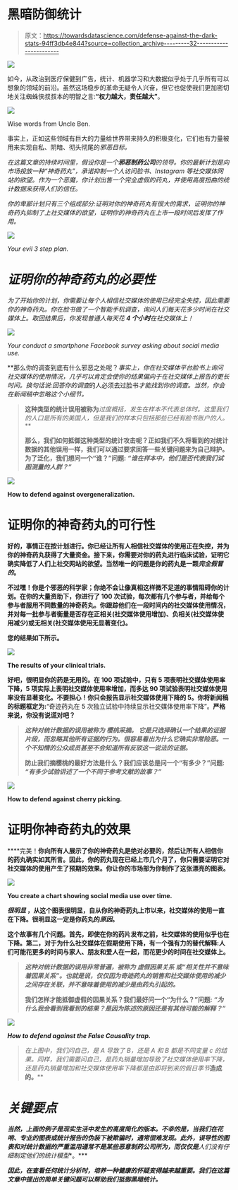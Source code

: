 # 黑暗防御统计

> 原文：<https://towardsdatascience.com/defense-against-the-dark-stats-94ff3db4e844?source=collection_archive---------32----------------------->

![](img/2ce11d7ab11c883ce20100f24e45e000.png)

如今，从政治到医疗保健到广告，统计、机器学习和大数据似乎处于几乎所有可以想象的领域的前沿。虽然这场稳步的革命无疑令人兴奋，但它也促使我们更加密切地关注蜘蛛侠叔叔本的明智之言:**“权力越大，责任越大”**。

![](img/d8d540076b6b7cb523a2a86e29ad88d7.png)

Wise words from Uncle Ben.

事实上，正如这些领域有巨大的力量给世界带来持久的积极变化，它们也有力量被用来实现自私、阴暗、彻头彻尾的*邪恶目标。*

*在这篇文章的持续时间里，假设你是一个**邪恶制药公司**的领导。你的最新计划是向市场投放一种“神奇药丸”，承诺抑制一个人访问脸书、Instagram 等社交媒体网站的欲望。作为一个恶魔，你计划出售一个完全虚假的药丸，并使用高度扭曲的统计数据来获得人们的信任。*

*你的卑鄙计划只有三个组成部分:证明对你的神奇药丸有很大的需求，证明你的神奇药丸抑制了上社交媒体的欲望，证明你的神奇药丸在上市一段时间后发挥了作用。*

*![](img/b4d578b64ccb8acb500cadf4ef453a84.png)*

*Your evil 3 step plan.*

# *证明你的神奇药丸的必要性*

*为了开始你的计划，你需要让每个人相信社交媒体的使用已经完全失控，因此需要你的神奇药丸。你在脸书做了一个智能手机调查，询问人们每天花多少时间在社交媒体上。取回结果后，你发现普通人每天花 **4 个小时**在社交媒体上！*

*![](img/112d07e2d4f2fbedf1c3dfdec2541452.png)*

*Your conduct a smartphone Facebook survey asking about social media use.*

**那么你的调查到底有什么邪恶之处呢？*事实上，你在社交媒体平台脸书上询问社交媒体的使用情况，几乎可以肯定会使你的结果偏向于在社交媒体上报告的更长时间。换句话说:回答你的调查*的人必须去过脸书*才能找到你的调查。当然，你会在新闻稿中忽略这个小细节。*

> **这种类型的统计误用被称为***过度概括，发生在样本不代表总体时。这里我们的人口是所有的美国人，但是我们的样本只包括那些已经有脸书账户的人。***
> 
> **那么，我们如何抵御这种类型的统计攻击呢？正如我们不久将看到的对统计数据的其他误用一样，我们可以通过要求回答一些关键问题来为自己辩护。为了泛化，我们想问一个“谁？”问题: ***“谁在样本中，他们是否代表我们试图测量的人群？”*****

**![](img/f5f877002a57e15e21a948f8aa66143e.png)**

**How to defend against overgeneralization.**

# **证明你的神奇药丸的可行性**

**好的，事情正在按计划进行。你已经让所有人相信社交媒体的使用正在失控，并为你的神奇药丸获得了大量资金。接下来，你需要对你的药丸进行临床试验，证明它确实降低了人们上社交网站的欲望。当然唯一的问题是你的药丸是一颗*完全假冒的*。**

****不过嘿！你是个邪恶的科学家；你绝不会让像真相这样微不足道的事情阻碍你的计划。在你的大量资助下，你进行了 100 次试验，每次都有几个参与者，并给每个参与者服用不同数量的神奇药丸。你跟踪他们在一段时间内的社交媒体使用情况，并对每一批参与者衡量是否存在正相关(社交媒体使用增加)、负相关(社交媒体使用减少)或无相关(社交媒体使用无显著变化)。****

**您的结果如下所示。**

**![](img/ec1f5b6e09cdea97ad741c82a78cb694.png)**

**The results of your clinical trials.**

**好吧，很明显你的药是无用的。在 100 项试验中，只有 5 项表明社交媒体使用率下降，5 项实际上表明社交媒体使用率增加，而多达 90 项试验表明社交媒体使用率没有显著变化。不要担心！你只会报告显示社交媒体使用下降的 5。你将新闻稿的标题框定为:**“奇迹药丸在 5 次独立试验中持续显示社交媒体使用率下降”。**严格来说，你没有说谎对吧？**

> ***这种对统计数据的误用被称为* ***樱桃采摘。*** *它是只选择确认一个结果的证据片段，而忽略其他所有证据的行为。很容易看出为什么它确实非常险恶。一个不知情的公众成员甚至不会知道所有反驳这一说法的证据。***
> 
> **防止我们摘樱桃的最好方法是什么？我们应该总是问一个“有多少？”问题: ***“有多少试验讲述了一个不同于参考文献的故事？”*****

**![](img/59c63da68e74ff6ef997bda5358810ec.png)**

**How to defend against cherry picking.**

# **证明你神奇药丸的效果**

****完美！**你向所有人展示了你的神奇药丸是绝对必要的，然后让所有人相信你的药丸确实如其所言。因此，你的药丸现在已经上市几个月了，你只需要证明它对社交媒体的使用产生了预期的效果。你让你的市场部为你制作了这张漂亮的图表。**

**![](img/a8fcac38c3883803f01648a4915a2651.png)**

**You create a chart showing social media use over time.**

*****很明显*** ，从这个图表很明显，自从你的神奇药丸上市以来，社交媒体的使用一直在下降。很明显这一定是你药丸的*原因*。**

**这个故事有几个问题。首先，即使在你的药片发布之前，社交媒体的使用似乎也在下降。第二，对于为什么社交媒体在假期使用下降，有一个强有力的替代解释:**人们可能花更多的时间与家人、朋友和爱人在一起，而花更少的时间在社交媒体上**。**

> ***这种对统计数据的误用非常普遍，被称为* ***虚假因果关系*** *或“相关性并不意味着因果关系”。也就是说，仅仅因为奇迹药丸的销售和社交媒体使用的减少之间存在关联，并不意味着使用的减少是由药丸引起的。***
> 
> **我们怎样才能抵御虚假的因果关系？我们最好问一个“为什么？”问题: ***“为什么我会看到我看到的结果？是因为陈述的原因还是有其他可能的解释？”*****

**![](img/03666d0f2a6ff2f7780684dfce956ca8.png)**

***How to defend against the False Causality trap.***

> ***在上图中，我们问自己，是 A 导致了 B，还是 A 和 B 都是不同变量 c 的结果。同样，我们需要问自己，是药丸销量增加*导致了社交媒体使用率下降*，还是药丸销量增加和社交媒体使用率下降都是由即将到来的假日季节***造成的。****

# ***关键要点***

***当然，上面的例子是现实生活中发生的高度简化的版本。不幸的是，当我们在花哨、专业的图表或统计报告的伪装下被欺骗时，通常很难发现。此外，误导性的图表和对统计数据的严重滥用通常不是某些恶意制药公司所为，而仅仅是**人们没有仔细制定他们的统计模型**。***

***因此，在查看任何统计分析时，培养一种健康的怀疑变得越来越重要。我们在这篇文章中提出的简单关键问题可以帮助我们抵御黑暗统计。***